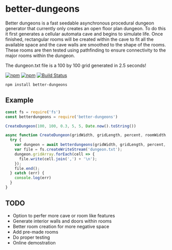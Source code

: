 # better-dungeons

Better dungeons is a fast seedable asynchronous procedural dungeon generator that currently only creates an open floor plan dungeon. To do this it first generates a cellular automata cave and begins to simulate life. Once finished, rectangular rooms will be created within the cave to fit all the available space and the cave walls are smoothed to the shape of the rooms. These rooms are then tested using pathfinding to ensure connectivity to the major rooms within the dungeon.

The dungeon.txt file is a 100 by 100 grid generated in 2.5 seconds!

[![npm](https://img.shields.io/npm/v/better-dungeons.svg)](https://www.npmjs.com/package/better-dungeons) 
[![npm](https://img.shields.io/npm/dt/better-dungeons.svg)](https://www.npmjs.com/package/better-dungeons) 
[![Build Status](https://travis-ci.org/edowney29/better-dungeons.svg?branch=master)](https://travis-ci.org/edowney29/better-dungeons)

```
npm install better-dungeons
```

## Example

```js
const fs = require('fs')
const betterdungeons = require('better-dungeons')

CreateDungeon(100, 100, 0.3, 5, 5, Date.now().toString())

async function CreateDungeon(gridWidth, gridLength, percent, roomWidth, roomLength, seed) {
  try {
    var dungeon = await betterdungeons(gridWidth, gridLength, percent, roomWidth, roomLength, seed)
    var file = fs.createWriteStream('dungeon.txt');
    dungeon.gridArray.forEach(cell => {
      file.write(cell.join(',') + '\n');
    });
    file.end();
  } catch (err) {
    console.log(err)
  }
}
```

## TODO

- Option to perfer more cave or room like features
- Generate interior walls and doors within rooms
- Better room creation for more negative space
- Add pre-made rooms
- Do proper testing
- Online demostration

